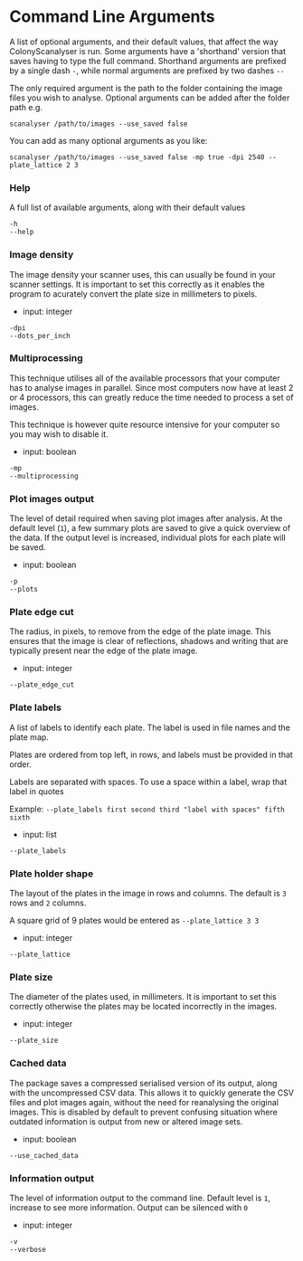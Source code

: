 # Command Line Arguments
A list of optional arguments, and their default values, that affect the way ColonyScanalyser is run. Some arguments have a 'shorthand' version that saves having to type the full command. Shorthand arguments are prefixed by a single dash `-`, while normal arguments are prefixed by two dashes `--`

The only required argument is the path to the folder containing the image files you wish to analyse. Optional arguments can be added after the folder path e.g.
```
scanalyser /path/to/images --use_saved false
```
You can add as many optional arguments as you like:
```
scanalyser /path/to/images --use_saved false -mp true -dpi 2540 --plate_lattice 2 3
```
### Help
A full list of available arguments, along with their default values
```
-h
--help
```
### Image density
The image density your scanner uses, this can usually be found in your scanner settings. It is important to set this correctly as it enables the program to acurately convert the plate size in millimeters to pixels.

- input: integer
```
-dpi
--dots_per_inch
```
### Multiprocessing
This technique utilises all of the available processors that your computer has to analyse images in parallel. Since most computers now have at least 2 or 4 processors, this can greatly reduce the time needed to process a set of images.

This technique is however quite resource intensive for your computer so you may wish to disable it.

- input: boolean
```
-mp
--multiprocessing
```
### Plot images output
The level of detail required when saving plot images after analysis. At the default level (`1`), a few summary plots are saved to give a quick overview of the data. If the output level is increased, individual plots for each plate will be saved.

- input: boolean
```
-p
--plots
```
### Plate edge cut
The radius, in pixels, to remove from the edge of the plate image. This ensures that the image is clear of reflections, shadows and writing that are typically present near the edge of the plate image.

- input: integer
```
--plate_edge_cut
```
### Plate labels
A list of labels to identify each plate. The label is used in file names and the plate map.

Plates are ordered from top left, in rows, and labels must be provided in that order.

Labels are separated with spaces. To use a space within a label, wrap that label in quotes

Example: `--plate_labels first second third "label with spaces" fifth sixth`

- input: list
```
--plate_labels
```
### Plate holder shape
The layout of the plates in the image in rows and columns. The default is `3` rows and `2` columns.

A square grid of 9 plates would be entered as `--plate_lattice 3 3`

- input: integer
```
--plate_lattice
```
### Plate size
The diameter of the plates used, in millimeters. It is important to set this correctly otherwise the plates may be located incorrectly in the images.

- input: integer
```
--plate_size
```
### Cached data
The package saves a compressed serialised version of its output, along with the uncompressed CSV data. This allows it to quickly generate the CSV files and plot images again, without the need for reanalysing the original images. This is disabled by default to prevent confusing situation where outdated information is output from new or altered image sets.

- input: boolean
```
--use_cached_data
```
### Information output
The level of information output to the command line. Default level is `1`, increase to see more information. Output can be silenced with `0`

- input: integer
```
-v
--verbose
```

